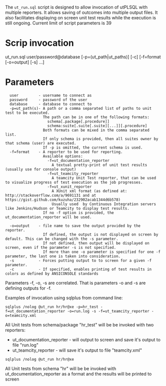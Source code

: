 The `ut_run.sql` script is designed to allow invocation of utPLSQL with multiple reporters.
It allows saving of outcomes into multiple output files.
It also facilitates displaying on screen unit test results while the execution is still ongoing.
Current limit of script parameters is 39

# Scrip invocation
  ut_run.sql user/password@database [-p=(ut_path|ut_paths)] [-c] [-f=format [-o=output] [-s] ...]

# Parameters
```
  user         - username to connect as
  password     - password of the user
  database     - database to connect to
  -p=ut_path(s)- A path or a comma separated list of paths to unit test to be executed.
                 The path can be in one of the following formats:
                   schema[.package[.procedure]]
                   schema:suite[.suite[.suite][...]][.procedure]
                 Both formats can be mixed in the comma separated list.
                 If only schema is provided, then all suites owner by that schema (user) are executed.
                 If -p is omitted, the current schema is used.
  -f=format    - A reporter to be used for reporting.
                 Available options:
                   -f=ut_documentation_reporter
                     A textual pretty-print of unit test results (usually use for console output)
                   -f=ut_teamcity_reporter
                     A teamcity Unit Test reporter, that can be used to visualize progress of test execution as the job progresses.
                   -f=ut_xunit_reporter
                     A XUnit xml format (as defined at: http://stackoverflow.com/a/9691131 and at https://gist.github.com/kuzuha/232902acab1344d6b578)
                     Usually used  by Continuous Integration servers like Jenkins/Hudson or Teamcity to display test results.
                 If no -f option is provided, the ut_documentation_reporter will be used.

  -o=output    - file name to save the output provided by the reporter.
                 If defined, the output is not displayed on screen by default. This can be changed with the -s parameter.
                 If not defined, then output will be displayed on screen, even if the parameter -s is not specified.
                 If more than one -o parameter is specified for one -f parameter, the last one is taken into consideration.
  -s           - Forces putting output to to screen for a given -f parameter.
  -c           - If specified, enables printing of test results in colors as defined by ANSICONSOLE standards
```

Parameters -f, -o, -s are correlated. That is parameters -o and -s are defining outputs for -f.

Examples of invocation using sqlplus from command line:

`sqlplus /nolog @ut_run hr/hr@xe -p=hr_test -f=ut_documentation_reporter -o=run.log -s -f=ut_teamcity_reporter -o=teamcity.xml`

All Unit tests from schema/package "hr_test" will be be invoked with two reporters:
  - ut_documentation_reporter - will output to screen and save it's output to file "run.log"
  - ut_teamcity_reporter - will save it's output to file "teamcity.xml"

`sqlplus /nolog @ut_run hr/hr@xe`

All Unit tests from schema "hr" will be be invoked with ut_documentation_reporter as a format and the results will be printed to screen
